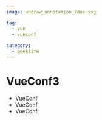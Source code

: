 ```yaml
---
image: undraw_annotation_7das.svg

tag:
  - vue 
  - vueconf
  
category:
  - geeklife
---
```


# VueConf3

- VueConf
- VueConf
- VueConf
